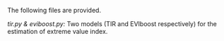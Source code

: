 The following files are provided.


*tir.py & eviboost.py:* Two models (TIR and EVIboost respectively) for the estimation of extreme value index.



